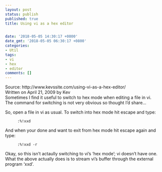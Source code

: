 ```yaml
---
layout: post
status: publish
published: true
title: Using vi as a hex editor


date: '2018-05-05 14:30:17 +0800'
date_gmt: '2018-05-05 06:30:17 +0800'
categories:
- Util
tags:
- vi
- hex
- editor
comments: []
---
```

<div>Source: http://www.kevssite.com/using-vi-as-a-hex-editor/</div>
<div class="date">Written on April 21, 2009 by Kev</div>
<div class="entry">
Sometimes I find it useful to switch to hex mode when editing a file in vi. The command for switching is not very obvious so thought I&rsquo;d share&hellip;</p>
<p>So, open a file in vi as usual. To switch into hex mode hit escape and type:</p>
<figure class="highlight">
<pre><code class="language-bash" data-lang="bash">:%!xxd</code></pre>
</figure>
<p>And when your done and want to exit from hex mode hit escape again and type:</p>
<figure class="highlight">
<pre><code class="language-bash" data-lang="bash">:%!xxd -r</code></pre>
</figure>
<p>Okay, so this isn&rsquo;t actaully switching to vi&rsquo;s &lsquo;hex mode&rsquo;; vi doesn&rsquo;t have one. What the above actually does is to stream vi&rsquo;s buffer through the external program &lsquo;xxd&rsquo;.</p>
</div>
<p><audio style="display: none;" controls="controls"></audio></p>
